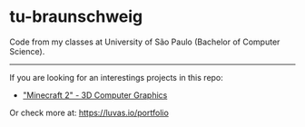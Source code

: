 # tu-braunschweig

Code from my classes at University of São Paulo (Bachelor of Computer Science).

---

If you are looking for an interestings projects in this repo:
- ["Minecraft 2" - 3D Computer Graphics](https://github.com/miiranta/usp/tree/main/Computer%20Graphics/Projects)

Or check more at: https://luvas.io/portfolio
